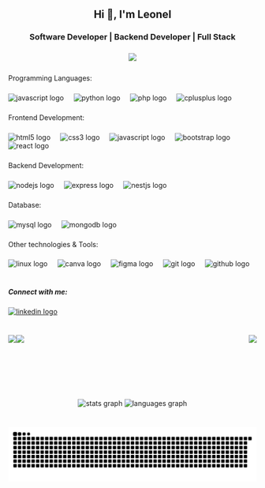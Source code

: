 <h2 align="center">Hi 👋, I'm Leonel</h2>

###

<h3 align="center">Software Developer | Backend Developer | Full Stack</h3>

###

<div align="center">
  <img src="https://profile-counter.glitch.me/LeoPavvv/count.svg?"  />
</div>

###

<p align="left">Programming Languages:</p>

###

<div align="left">
  <img src="https://cdn.jsdelivr.net/gh/devicons/devicon/icons/javascript/javascript-plain.svg" height="30" alt="javascript logo"  />
  <img width="12" />
  <img src="https://cdn.jsdelivr.net/gh/devicons/devicon/icons/python/python-original.svg" height="30" alt="python logo"  />
  <img width="12" />
  <img src="https://cdn.jsdelivr.net/gh/devicons/devicon/icons/php/php-original.svg" height="30" alt="php logo"  />
  <img width="12" />
  <img src="https://cdn.jsdelivr.net/gh/devicons/devicon/icons/cplusplus/cplusplus-original.svg" height="30" alt="cplusplus logo"  />
</div>

###

<p align="left">Frontend Development:</p>

###

<div align="left">
  <img src="https://cdn.jsdelivr.net/gh/devicons/devicon/icons/html5/html5-original.svg" height="30" alt="html5 logo"  />
  <img width="12" />
  <img src="https://cdn.jsdelivr.net/gh/devicons/devicon/icons/css3/css3-original.svg" height="30" alt="css3 logo"  />
  <img width="12" />
  <img src="https://cdn.jsdelivr.net/gh/devicons/devicon/icons/javascript/javascript-plain.svg" height="30" alt="javascript logo"  />
  <img width="12" />
  <img src="https://cdn.jsdelivr.net/gh/devicons/devicon/icons/bootstrap/bootstrap-original.svg" height="30" alt="bootstrap logo"  />
  <img width="12" />
  <img src="https://cdn.jsdelivr.net/gh/devicons/devicon/icons/react/react-original.svg" height="30" alt="react logo"  />
</div>

###

<p align="left">Backend Development:</p>

###

<div align="left">
  <img src="https://cdn.jsdelivr.net/gh/devicons/devicon/icons/nodejs/nodejs-original.svg" height="30" alt="nodejs logo"  />
  <img width="12" />
  <img src="https://cdn.jsdelivr.net/gh/devicons/devicon/icons/express/express-original.svg" height="30" alt="express logo"  />
  <img width="12" />
  <img src="https://cdn.jsdelivr.net/gh/devicons/devicon/icons/nestjs/nestjs-original.svg" height="30" alt="nestjs logo"  />
</div>

###

<p align="left">Database:</p>

###

<div align="left">
  <img src="https://cdn.jsdelivr.net/gh/devicons/devicon/icons/mysql/mysql-original.svg" height="30" alt="mysql logo"  />
  <img width="12" />
  <img src="https://cdn.jsdelivr.net/gh/devicons/devicon/icons/mongodb/mongodb-original.svg" height="30" alt="mongodb logo"  />
</div>

###

<p align="left">Other technologies & Tools:</p>

###

<div align="left">
  <img src="https://cdn.jsdelivr.net/gh/devicons/devicon/icons/linux/linux-original.svg" height="30" alt="linux logo"  />
  <img width="12" />
  <img src="https://cdn.jsdelivr.net/gh/devicons/devicon/icons/canva/canva-original.svg" height="30" alt="canva logo"  />
  <img width="12" />
  <img src="https://cdn.jsdelivr.net/gh/devicons/devicon/icons/figma/figma-original.svg" height="30" alt="figma logo"  />
  <img width="12" />
  <img src="https://cdn.jsdelivr.net/gh/devicons/devicon/icons/git/git-original.svg" height="30" alt="git logo"  />
  <img width="12" />
  <img src="https://cdn.jsdelivr.net/gh/devicons/devicon/icons/github/github-original.svg" height="30" alt="github logo"  />
</div>

###

<h1 align="left"></h1>

###

<h5 align="left">Connect with me:</h5>

###

<div align="left">
  <a href="https://www.linkedin.com/in/leonel-ernesto-pavon-aguilar-aa392a297/" target="_blank">
    <img src="https://img.shields.io/static/v1?message=LinkedIn&logo=linkedin&label=&color=0077B5&logoColor=white&labelColor=&style=for-the-badge" height="35" alt="linkedin logo"  />
  </a>
</div>

###

<h1 align="left"></h1>

###

<img align="left" height="110" src="https://media1.giphy.com/media/v1.Y2lkPTc5MGI3NjExeDYyd3BtbzVkdXBiOWYyZW8wdjJtdHA5MW8wMm93cGUyZWZxbWYwNyZlcD12MV9pbnRlcm5hbF9naWZfYnlfaWQmY3Q9Zw/mlYYhvOFRo0yb02aUS/giphy.gif"  />

###

<img align="right" height="110" src="https://media0.giphy.com/media/v1.Y2lkPTc5MGI3NjExOHFhMnR2MWZ6MGdwYzI3dGdseG91cXJ6dzlkejhrc2V3cHY4dWtjaCZlcD12MV9pbnRlcm5hbF9naWZfYnlfaWQmY3Q9Zw/dyuc5DfSUg1RGg8P3p/giphy.gif"  />

###

<img align="left" height="130" src="https://media2.giphy.com/media/v1.Y2lkPTc5MGI3NjExNzhpNGd4ZHEwYTVvZ3NsNm0wNTUxbDFxNTgzYjR4MDd3bXZxYzBwNCZlcD12MV9pbnRlcm5hbF9naWZfYnlfaWQmY3Q9Zw/WzR8zb0PN6bUmfz4DW/giphy.gif"  />

###

<br clear="both">

<div align="center">
  <img src="https://github-readme-stats.vercel.app/api?username=LeoPavvv&hide_title=false&hide_rank=false&show_icons=true&include_all_commits=true&count_private=true&disable_animations=false&theme=dracula&locale=en&hide_border=false" height="150" alt="stats graph"  />
  <img src="https://github-readme-stats.vercel.app/api/top-langs?username=LeoPavvv&locale=en&hide_title=false&layout=compact&card_width=320&langs_count=5&theme=dracula&hide_border=false" height="150" alt="languages graph"  />
</div>

###

<br clear="both">

<img src="https://raw.githubusercontent.com/LeoPavvv/LeoPavvv/output/snake.svg" alt="Snake animation" />

###

